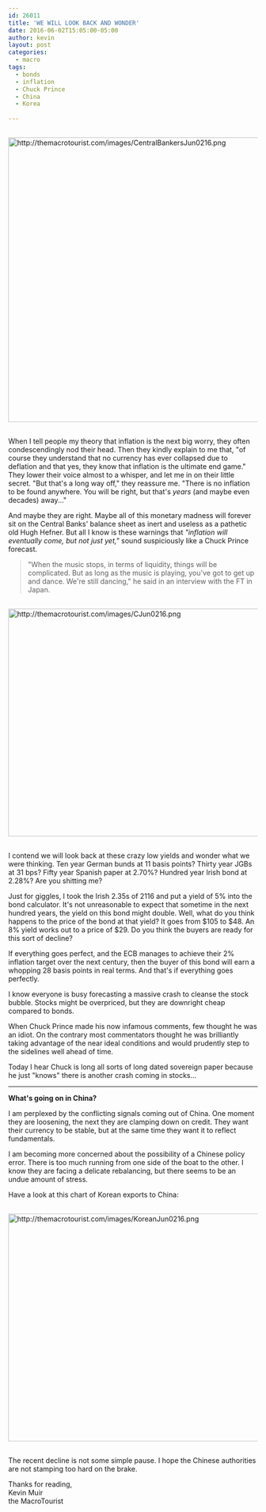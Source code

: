 ```yaml
---
id: 26011
title: 'WE WILL LOOK BACK AND WONDER'
date: 2016-06-02T15:05:00-05:00
author: kevin
layout: post
categories:
  - macro
tags:
  - bonds
  - inflation
  - Chuck Prince
  - China
  - Korea
   
---
```


<a href="http://themacrotourist.com/images/CentralBankersJun0216.png"><img src="http://themacrotourist.com/images/CentralBankersJun0216.png" alt="http://themacrotourist.com/images/CentralBankersJun0216.png" width="750" height="575" style="margin:30px auto;display:block;"></a>

When I tell people my theory that inflation is the next big worry, they often condescendingly nod their head.  Then they kindly explain to me that, "of course they understand that no currency has ever collapsed due to deflation and that yes, they know that inflation is the ultimate end game."  They lower their voice almost to a whisper, and let me in on their little secret.  "But that's a long way off," they reassure me.  "There is no inflation to be found anywhere.  You will be right, but that's *years* (and maybe even decades) away..."

And maybe they are right.  Maybe all of this monetary madness will forever sit on the Central Banks' balance sheet as inert and useless as a pathetic old Hugh Hefner.  But all I know is these warnings that *"inflation will eventually come, but not just yet,"* sound suspiciously like a Chuck Prince forecast.

>"When the music stops, in terms of liquidity, things will be complicated. But as long as the music is playing, you've got to get up and dance. We're still dancing," he said in an interview with the FT in Japan.

<a href="http://themacrotourist.com/images/CJun0216.png"><img src="http://themacrotourist.com/images/CJun0216.png" alt="http://themacrotourist.com/images/CJun0216.png" width="750" height="460" style="margin:30px auto;display:block;"></a>

I contend we will look back at these crazy low yields and wonder what we were thinking.  Ten year German bunds at 11 basis points?  Thirty year JGBs at 31 bps?  Fifty year Spanish paper at 2.70%?  Hundred year Irish bond at 2.28%?  Are you shitting me?  

Just for giggles, I took the Irish 2.35s of 2116 and put a yield of 5% into the bond calculator.  It's not unreasonable to expect that sometime in the next hundred years, the yield on this bond might double.  Well, what do you think happens to the price of the bond at that yield?  It goes from $105 to $48.  An 8% yield works out to a price of $29.  Do you think the buyers are ready for this sort of decline?

If everything goes perfect, and the ECB manages to achieve their 2% inflation target over the next century, then the buyer of this bond will earn a whopping 28 basis points in real terms.  And that's if everything goes perfectly.

I know everyone is busy forecasting a massive crash to cleanse the stock bubble.  Stocks might be overpriced, but they are downright cheap compared to bonds. 

When Chuck Prince made his now infamous comments, few thought he was an idiot.  On the contrary most commentators thought he was brilliantly taking advantage of the near ideal conditions and would prudently step to the sidelines well ahead of time.  

Today I hear Chuck is long all sorts of long dated sovereign paper because he just "knows" there is another crash coming in stocks...

---
**What's going on in China?**

I am perplexed by the conflicting signals coming out of China.  One moment they are loosening, the next they are clamping down on credit.    They want their currency to be stable, but at the same time they want it to reflect fundamentals.  

I am becoming more concerned about the possibility of a Chinese policy error.  There is too much running from one side of the boat to the other.  I know they are facing a delicate rebalancing, but there seems to be an undue amount of stress.

Have a look at this chart of Korean exports to China:

<a href="http://themacrotourist.com/images/KoreanJun0216.png"><img src="http://themacrotourist.com/images/KoreanJun0216.png" alt="http://themacrotourist.com/images/KoreanJun0216.png" width="750" height="460" style="margin:30px auto;display:block;"></a>

The recent decline is not some simple pause.  I hope the Chinese authorities are not stamping too hard on the brake.  

Thanks for reading,  
Kevin Muir  
the MacroTourist  
